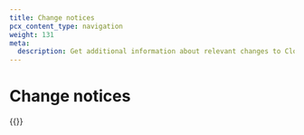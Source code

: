 ```yaml
---
title: Change notices
pcx_content_type: navigation
weight: 131
meta:
  description: Get additional information about relevant changes to Cloudflare Logs.
---
```


# Change notices

{{<directory-listing>}}
